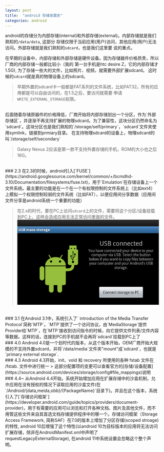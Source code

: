 ```yaml
---
layout: post
title:  "android 存储发展史"
categories: android
---
```


android的存储分为内部存储(internal)和外部存储(external)。内部存储就是我们熟知的`/data/data`, 这部分
存储仅限于当前应用(用户)访问，其他应用(用户)无法访问。外部存储就是我们熟知的`sdcard`，也是我们这里要
说的重点。

<!--more-->

在早期的设备中，内部存储和外部存储是硬件设备。因为存储器件价格昂贵，所以厂商的内部存储一般都比较小（我的
第一台手机是htc desire Z，它的内部存储才1.5G), 为了存储一些大的文件，比如照片、视频，就需要外部扩展sdcard。
这时候的`sdcard`就是真的物理设备上的sdcard。

> 早期外置的sdcard卡一般都是FAT系列的文件系统，比如FAT32。所有的应用都是可以自由访问的，在1.5之后，要访问就需要
申请`WRITE_EXTERANL_STORAGE`权限。
<br/>
后面随着存储原器件的价格降低，厂商开始将内部存储划出一个分区，作为`外部存储区`，并逐渐不再支持扩展的物理sdcard。为了兼容性，这块分区仍然命名为`sdcard`。这块分区也是我们熟知的`/storage/self/primary`，`sdcard`文件夹使用symlink，链接到prmiary目录。
在支持物理sdcard的设备上，物理sdcard的叫`/storage/self/secondary`

> Galaxy Nexus 2应该是第一款不支持外置存储的手机，ROM的大小也之后16G。
<br/>
### 2.3
在2.3的时候，android引入[`FUSE`](https://android.googlesource.com/kernel/common/+/bcmdhd-3.10/Documentation/filesystems/fuse.txt)，用于`Emulation`在存储设备上一个文件系统。最主要的功能是在一个在一个有权限控制的文件系统上（比如ext4）上模拟一个权限控制较弱的文件系统（比如FAT），以便应用间分享数据（应用间文件分享是android系统一个重要的功能）

> 在2.x的时代，要在PC上访问`sdcard`上的文件，需要将这个分区/设备挂载到PC上，这样会造成应用无法正常访问里面的文件。
![](/assets/image/mount_external_storage.png)
<br/>
### 3.1
在Android 3.1中，系统引入了` introduction of the Media Transfer Protocol`简称`MTP`。`MTP`提供了一个访问协议，由`MediaStorage`提供Provider给`MTP`，在`MTP`接收到访问指令的时候，向它提供文件列表/文件内容等数据。这样的话，连接到PC的手机就不会再将`sdcard`挂载到PC上了
<br/>
### 4.0
Android 4.0是一个划时代的版本，从这个版本开始，OEM厂商开始大规模的不支持外置sdcard，并将`/data/media`文件夹"mount"成`sdcard`，也就是`primary external storage`.
<br/>
### 4.3
Android 4.3开始，init、vold 和 recovery 所使用的各种 fstab 文件在 /fstab.<device> 文件中进行统一
> 这部分配置项的变更可以查看官方的[存储/设备配置](https://source.android.com/devices/storage/config#file_mappings)说明
<br/>
### 4.4~
从Android 4.4开始，系统开始增加应用在扩展存储中的沙盒机制，允许应用在没有授权的情况下读取应用的沙盒文件(在`/Android/{data,meida,obb}/{PackageName}`目录下)。并且在这个版本，系统引入了[`存储访问框架`](https://developer.android.com/guide/topics/providers/document-provider)，用于有需要的应用可以浏览和打开各种文档、图片及其他文件，而不用管这些文件来自其首选文档存储提供程序中的哪一个。存储访问框架（Storage Access Framework, 简称SAF）在7.0的版本上增加了分区存储(scoped stroage)的特性, android 10后增强了这个特性(以android 10为目标版本的应用将无法访问扩展存储，除非在AndroidManifest.xml中声明了requestLegacyExternalStorage), 在android 11中系统设置会忽略这个整个声明。



